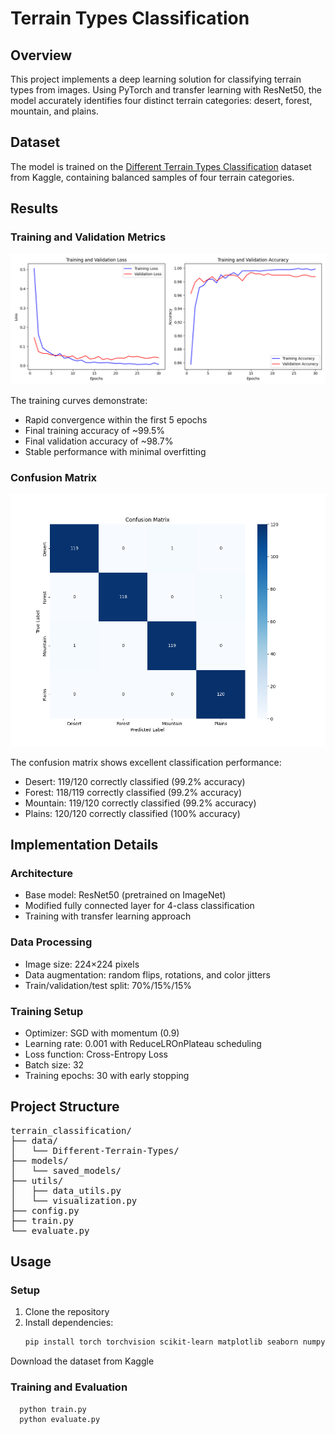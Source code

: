 # Terrain Types Classification

## Overview
This project implements a deep learning solution for classifying terrain types from images. Using PyTorch and transfer learning with ResNet50, the model accurately identifies four distinct terrain categories: desert, forest, mountain, and plains.

## Dataset
The model is trained on the [Different Terrain Types Classification](https://www.kaggle.com/datasets/durgeshrao9993/different-terrain-types-classification) dataset from Kaggle, containing balanced samples of four terrain categories.

## Results

### Training and Validation Metrics
![Training and Validation Metrics](training_curves.png)

The training curves demonstrate:
- Rapid convergence within the first 5 epochs
- Final training accuracy of ~99.5%
- Final validation accuracy of ~98.7%
- Stable performance with minimal overfitting

### Confusion Matrix
![Confusion Matrix](confusion_matrix.png)

The confusion matrix shows excellent classification performance:
- Desert: 119/120 correctly classified (99.2% accuracy)
- Forest: 118/119 correctly classified (99.2% accuracy)
- Mountain: 119/120 correctly classified (99.2% accuracy)
- Plains: 120/120 correctly classified (100% accuracy)

## Implementation Details

### Architecture
- Base model: ResNet50 (pretrained on ImageNet)
- Modified fully connected layer for 4-class classification
- Training with transfer learning approach

### Data Processing
- Image size: 224×224 pixels
- Data augmentation: random flips, rotations, and color jitters
- Train/validation/test split: 70%/15%/15%

### Training Setup
- Optimizer: SGD with momentum (0.9)
- Learning rate: 0.001 with ReduceLROnPlateau scheduling
- Loss function: Cross-Entropy Loss
- Batch size: 32
- Training epochs: 30 with early stopping

## Project Structure
<pre>
terrain_classification/
├── data/
│   └── Different-Terrain-Types/
├── models/
│   └── saved_models/
├── utils/
│   ├── data_utils.py
│   └── visualization.py
├── config.py
├── train.py
└── evaluate.py
</pre>

## Usage

### Setup
1. Clone the repository
2. Install dependencies:
   ```bash
   pip install torch torchvision scikit-learn matplotlib seaborn numpy tqdm pillow

Download the dataset from Kaggle

### Training and Evaluation
```bash
  python train.py
  python evaluate.py
